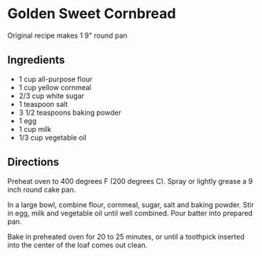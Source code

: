 # Golden Sweet Cornbread
Original recipe makes 1 9" round pan

## Ingredients
* 1 cup all-purpose flour
* 1 cup yellow cornmeal
* 2/3 cup white sugar
* 1 teaspoon salt
* 3 1/2 teaspoons baking powder
* 1 egg
* 1 cup milk
* 1/3 cup vegetable oil

## Directions
Preheat oven to 400 degrees F (200 degrees C). Spray or lightly grease a 9 inch round cake pan.

In a large bowl, combine flour, cornmeal, sugar, salt and baking powder. Stir in egg, milk and vegetable oil until well combined. Pour batter into prepared pan.

Bake in preheated oven for 20 to 25 minutes, or until a toothpick inserted into the center of the loaf comes out clean.
